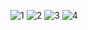 ![1](https://github.com/OyaOzcan/expenseapp/assets/141520129/0124806e-c7a4-496d-80c1-1c06929bce04)
![2](https://github.com/OyaOzcan/expenseapp/assets/141520129/c969ca0c-66cc-4a4e-a343-1c4600038349)
![3](https://github.com/OyaOzcan/expenseapp/assets/141520129/9db3f297-a0e4-49dd-ad9d-fe1866a8026b)
![4](https://github.com/OyaOzcan/expenseapp/assets/141520129/3c1bec01-78b0-4469-b998-82180c14d4ae)
